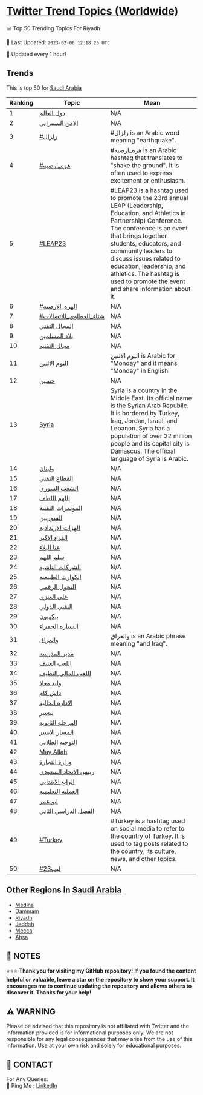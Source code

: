 [Twitter Trend Topics (Worldwide)](https://github.com/ErcinDedeoglu/Twitter-Trend-Topics)
==========


📊 Top 50 Trending Topics For Riyadh

📆 Last Updated: `2023-02-06 12:18:25 UTC`

🔧 Updated every 1 hour!


## Trends

This is top 50 for [Saudi Arabia](</Saudi Arabia>)

| Ranking | Topic | Mean |
| ------- | ------------ | ------------ |
| 1 | [دول العالم](http://twitter.com/search?q=%d8%af%d9%88%d9%84+%d8%a7%d9%84%d8%b9%d8%a7%d9%84%d9%85) | N/A |
| 2 | [الامن السيبراني](http://twitter.com/search?q=%d8%a7%d9%84%d8%a7%d9%85%d9%86+%d8%a7%d9%84%d8%b3%d9%8a%d8%a8%d8%b1%d8%a7%d9%86%d9%8a) | N/A |
| 3 | [#زلزال](http://twitter.com/search?q=%23%d8%b2%d9%84%d8%b2%d8%a7%d9%84) | #زلزال is an Arabic word meaning "earthquake". |
| 4 | [#هزه_ارضيه](http://twitter.com/search?q=%23%d9%87%d8%b2%d9%87_%d8%a7%d8%b1%d8%b6%d9%8a%d9%87) | #هزه_ارضيه is an Arabic hashtag that translates to "shake the ground". It is often used to express excitement or enthusiasm. |
| 5 | [#LEAP23](http://twitter.com/search?q=%23LEAP23) | #LEAP23 is a hashtag used to promote the 23rd annual LEAP (Leadership, Education, and Athletics in Partnership) Conference. The conference is an event that brings together students, educators, and community leaders to discuss issues related to education, leadership, and athletics. The hashtag is used to promote the event and share information about it. |
| 6 | [#الهزه_الارضيه](http://twitter.com/search?q=%23%d8%a7%d9%84%d9%87%d8%b2%d9%87_%d8%a7%d9%84%d8%a7%d8%b1%d8%b6%d9%8a%d9%87) | N/A |
| 7 | [#شتاء_العطاوي_للاتصالات](http://twitter.com/search?q=%23%d8%b4%d8%aa%d8%a7%d8%a1_%d8%a7%d9%84%d8%b9%d8%b7%d8%a7%d9%88%d9%8a_%d9%84%d9%84%d8%a7%d8%aa%d8%b5%d8%a7%d9%84%d8%a7%d8%aa) | N/A |
| 8 | [المجال التقني](http://twitter.com/search?q=%d8%a7%d9%84%d9%85%d8%ac%d8%a7%d9%84+%d8%a7%d9%84%d8%aa%d9%82%d9%86%d9%8a) | N/A |
| 9 | [بلاد المسلمين](http://twitter.com/search?q=%d8%a8%d9%84%d8%a7%d8%af+%d8%a7%d9%84%d9%85%d8%b3%d9%84%d9%85%d9%8a%d9%86) | N/A |
| 10 | [مجال التقنيه](http://twitter.com/search?q=%d9%85%d8%ac%d8%a7%d9%84+%d8%a7%d9%84%d8%aa%d9%82%d9%86%d9%8a%d9%87) | N/A |
| 11 | [اليوم الاثنين](http://twitter.com/search?q=%d8%a7%d9%84%d9%8a%d9%88%d9%85+%d8%a7%d9%84%d8%a7%d8%ab%d9%86%d9%8a%d9%86) | اليوم الاثنين is Arabic for "Monday" and it means "Monday" in English. |
| 12 | [حسين](http://twitter.com/search?q=%d8%ad%d8%b3%d9%8a%d9%86) | N/A |
| 13 | [Syria](http://twitter.com/search?q=Syria) | Syria is a country in the Middle East. Its official name is the Syrian Arab Republic. It is bordered by Turkey, Iraq, Jordan, Israel, and Lebanon. Syria has a population of over 22 million people and its capital city is Damascus. The official language of Syria is Arabic. |
| 14 | [ولبنان](http://twitter.com/search?q=%d9%88%d9%84%d8%a8%d9%86%d8%a7%d9%86) | N/A |
| 15 | [القطاع التقني](http://twitter.com/search?q=%d8%a7%d9%84%d9%82%d8%b7%d8%a7%d8%b9+%d8%a7%d9%84%d8%aa%d9%82%d9%86%d9%8a) | N/A |
| 16 | [الشعب السوري](http://twitter.com/search?q=%d8%a7%d9%84%d8%b4%d8%b9%d8%a8+%d8%a7%d9%84%d8%b3%d9%88%d8%b1%d9%8a) | N/A |
| 17 | [اللهم اللطف](http://twitter.com/search?q=%d8%a7%d9%84%d9%84%d9%87%d9%85+%d8%a7%d9%84%d9%84%d8%b7%d9%81) | N/A |
| 18 | [الموتمرات التقنيه](http://twitter.com/search?q=%d8%a7%d9%84%d9%85%d9%88%d8%aa%d9%85%d8%b1%d8%a7%d8%aa+%d8%a7%d9%84%d8%aa%d9%82%d9%86%d9%8a%d9%87) | N/A |
| 19 | [السوريين](http://twitter.com/search?q=%d8%a7%d9%84%d8%b3%d9%88%d8%b1%d9%8a%d9%8a%d9%86) | N/A |
| 20 | [الهزات الارتداديه](http://twitter.com/search?q=%d8%a7%d9%84%d9%87%d8%b2%d8%a7%d8%aa+%d8%a7%d9%84%d8%a7%d8%b1%d8%aa%d8%af%d8%a7%d8%af%d9%8a%d9%87) | N/A |
| 21 | [الفزع الاكبر](http://twitter.com/search?q=%d8%a7%d9%84%d9%81%d8%b2%d8%b9+%d8%a7%d9%84%d8%a7%d9%83%d8%a8%d8%b1) | N/A |
| 22 | [عنا البلاء](http://twitter.com/search?q=%d8%b9%d9%86%d8%a7+%d8%a7%d9%84%d8%a8%d9%84%d8%a7%d8%a1) | N/A |
| 23 | [سلم اللهم](http://twitter.com/search?q=%d8%b3%d9%84%d9%85+%d8%a7%d9%84%d9%84%d9%87%d9%85) | N/A |
| 24 | [الشركات الناشيه](http://twitter.com/search?q=%d8%a7%d9%84%d8%b4%d8%b1%d9%83%d8%a7%d8%aa+%d8%a7%d9%84%d9%86%d8%a7%d8%b4%d9%8a%d9%87) | N/A |
| 25 | [الكوارث الطبيعيه](http://twitter.com/search?q=%d8%a7%d9%84%d9%83%d9%88%d8%a7%d8%b1%d8%ab+%d8%a7%d9%84%d8%b7%d8%a8%d9%8a%d8%b9%d9%8a%d9%87) | N/A |
| 26 | [التحول الرقمي](http://twitter.com/search?q=%d8%a7%d9%84%d8%aa%d8%ad%d9%88%d9%84+%d8%a7%d9%84%d8%b1%d9%82%d9%85%d9%8a) | N/A |
| 27 | [علي العنزي](http://twitter.com/search?q=%d8%b9%d9%84%d9%8a+%d8%a7%d9%84%d8%b9%d9%86%d8%b2%d9%8a) | N/A |
| 28 | [التقني الدولي](http://twitter.com/search?q=%d8%a7%d9%84%d8%aa%d9%82%d9%86%d9%8a+%d8%a7%d9%84%d8%af%d9%88%d9%84%d9%8a) | N/A |
| 29 | [بيكهيون](http://twitter.com/search?q=%d8%a8%d9%8a%d9%83%d9%87%d9%8a%d9%88%d9%86) | N/A |
| 30 | [السياره الحمراء](http://twitter.com/search?q=%d8%a7%d9%84%d8%b3%d9%8a%d8%a7%d8%b1%d9%87+%d8%a7%d9%84%d8%ad%d9%85%d8%b1%d8%a7%d8%a1) | N/A |
| 31 | [والعراق](http://twitter.com/search?q=%d9%88%d8%a7%d9%84%d8%b9%d8%b1%d8%a7%d9%82) | والعراق is an Arabic phrase meaning "and Iraq". |
| 32 | [مدير المدرسه](http://twitter.com/search?q=%d9%85%d8%af%d9%8a%d8%b1+%d8%a7%d9%84%d9%85%d8%af%d8%b1%d8%b3%d9%87) | N/A |
| 33 | [اللعب العنيف](http://twitter.com/search?q=%d8%a7%d9%84%d9%84%d8%b9%d8%a8+%d8%a7%d9%84%d8%b9%d9%86%d9%8a%d9%81) | N/A |
| 34 | [اللعب المالي النظيف](http://twitter.com/search?q=%d8%a7%d9%84%d9%84%d8%b9%d8%a8+%d8%a7%d9%84%d9%85%d8%a7%d9%84%d9%8a+%d8%a7%d9%84%d9%86%d8%b8%d9%8a%d9%81) | N/A |
| 35 | [وليد معاذ](http://twitter.com/search?q=%d9%88%d9%84%d9%8a%d8%af+%d9%85%d8%b9%d8%a7%d8%b0) | N/A |
| 36 | [داش كام](http://twitter.com/search?q=%d8%af%d8%a7%d8%b4+%d9%83%d8%a7%d9%85) | N/A |
| 37 | [الاداره الحاليه](http://twitter.com/search?q=%d8%a7%d9%84%d8%a7%d8%af%d8%a7%d8%b1%d9%87+%d8%a7%d9%84%d8%ad%d8%a7%d9%84%d9%8a%d9%87) | N/A |
| 38 | [تيسير](http://twitter.com/search?q=%d8%aa%d9%8a%d8%b3%d9%8a%d8%b1) | N/A |
| 39 | [المرحله الثانويه](http://twitter.com/search?q=%d8%a7%d9%84%d9%85%d8%b1%d8%ad%d9%84%d9%87+%d8%a7%d9%84%d8%ab%d8%a7%d9%86%d9%88%d9%8a%d9%87) | N/A |
| 40 | [المسار الايسر](http://twitter.com/search?q=%d8%a7%d9%84%d9%85%d8%b3%d8%a7%d8%b1+%d8%a7%d9%84%d8%a7%d9%8a%d8%b3%d8%b1) | N/A |
| 41 | [التوجيه الطلابي](http://twitter.com/search?q=%d8%a7%d9%84%d8%aa%d9%88%d8%ac%d9%8a%d9%87+%d8%a7%d9%84%d8%b7%d9%84%d8%a7%d8%a8%d9%8a) | N/A |
| 42 | [May Allah](http://twitter.com/search?q=May+Allah) | N/A |
| 43 | [وزارة التجارة](http://twitter.com/search?q=%d9%88%d8%b2%d8%a7%d8%b1%d8%a9+%d8%a7%d9%84%d8%aa%d8%ac%d8%a7%d8%b1%d8%a9) | N/A |
| 44 | [رييس الاتحاد السعودي](http://twitter.com/search?q=%d8%b1%d9%8a%d9%8a%d8%b3+%d8%a7%d9%84%d8%a7%d8%aa%d8%ad%d8%a7%d8%af+%d8%a7%d9%84%d8%b3%d8%b9%d9%88%d8%af%d9%8a) | N/A |
| 45 | [الرابع الابتدايي](http://twitter.com/search?q=%d8%a7%d9%84%d8%b1%d8%a7%d8%a8%d8%b9+%d8%a7%d9%84%d8%a7%d8%a8%d8%aa%d8%af%d8%a7%d9%8a%d9%8a) | N/A |
| 46 | [العمليه التعليميه](http://twitter.com/search?q=%d8%a7%d9%84%d8%b9%d9%85%d9%84%d9%8a%d9%87+%d8%a7%d9%84%d8%aa%d8%b9%d9%84%d9%8a%d9%85%d9%8a%d9%87) | N/A |
| 47 | [ابو عمر](http://twitter.com/search?q=%d8%a7%d8%a8%d9%88+%d8%b9%d9%85%d8%b1) | N/A |
| 48 | [الفصل الدراسي الثاني](http://twitter.com/search?q=%d8%a7%d9%84%d9%81%d8%b5%d9%84+%d8%a7%d9%84%d8%af%d8%b1%d8%a7%d8%b3%d9%8a+%d8%a7%d9%84%d8%ab%d8%a7%d9%86%d9%8a) | N/A |
| 49 | [#Turkey](http://twitter.com/search?q=%23Turkey) | #Turkey is a hashtag used on social media to refer to the country of Turkey. It is used to tag posts related to the country, its culture, news, and other topics. |
| 50 | [#ليب23](http://twitter.com/search?q=%23%d9%84%d9%8a%d8%a823) | N/A |



## Other Regions in [Saudi Arabia](</Saudi Arabia>)

* [Medina](</Saudi Arabia/Medina.md>)
* [Dammam](</Saudi Arabia/Dammam.md>)
* [Riyadh](</Saudi Arabia/Riyadh.md>)
* [Jeddah](</Saudi Arabia/Jeddah.md>)
* [Mecca](</Saudi Arabia/Mecca.md>)
* [Ahsa](</Saudi Arabia/Ahsa.md>)



## 📝 NOTES

⭐⭐⭐ **Thank you for visiting my GitHub repository! If you found the content helpful or valuable, leave a star on the repository to show your support. It encourages me to continue updating the repository and allows others to discover it. Thanks for your help!**


## ⚠️ WARNING

Please be advised that this repository is not affiliated with Twitter and the information provided is for informational purposes only. We are not responsible for any legal consequences that may arise from the use of this information. Use at your own risk and solely for educational purposes.


## 📨 CONTACT

 For Any Queries:  
            🏓 Ping Me : [LinkedIn](https://www.linkedin.com/in/ercindedeoglu/)
